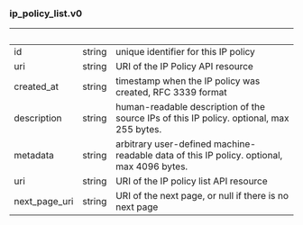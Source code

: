 
### ip_policy_list.v0

| &nbsp; | &nbsp; | &nbsp; |
|---|---|---|
| id | string | unique identifier for this IP policy |
| uri | string | URI of the IP Policy API resource |
| created_at | string | timestamp when the IP policy was created, RFC 3339 format |
| description | string | human-readable description of the source IPs of this IP policy. optional, max 255 bytes. |
| metadata | string | arbitrary user-defined machine-readable data of this IP policy. optional, max 4096 bytes. |
| uri | string | URI of the IP policy list API resource |
| next_page_uri | string | URI of the next page, or null if there is no next page |